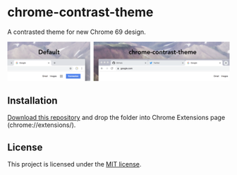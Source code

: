 # chrome-contrast-theme

A contrasted theme for new Chrome 69 design.

![Theme colors demo](chrome-contrast-theme.png)

## Installation

[Download this repository](https://github.com/dimitrinicolas/chrome-contrast-theme/archive/master.zip) and drop the folder into Chrome Extensions page (chrome://extensions/).

## License

This project is licensed under the [MIT license](LICENSE).
